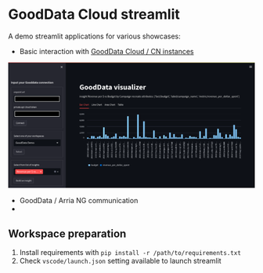 # GoodData Cloud streamlit

A demo streamlit applications for various showcases:

- Basic interaction with [GoodData Cloud / CN instances](https://www.gooddata.com/developers/cloud-native/doc/cloud/deploy-and-install/)

![Basic interaction screenshot](image/Streamlit_visualize.png)

- GoodData / Arria NG communication
-

## Workspace preparation

1. Install requirements with `pip install -r /path/to/requirements.txt`
2. Check `vscode/launch.json` setting available to launch streamlit
